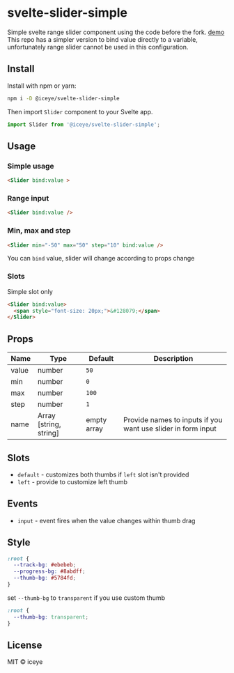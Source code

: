 # svelte-slider-simple

Simple svelte range slider component using the code before the fork. [demo](https://svelte.dev/repl/e93d43c42b434e3aa3e2a5815f805c75?version=3.22.3)
This repo has a simpler version to bind value directly to a variable, unfortunately range slider cannot be used in this configuration.

## Install

Install with npm or yarn:

```bash
npm i -D @iceye/svelte-slider-simple
```

Then import `Slider` component to your Svelte app.

```js
import Slider from '@iceye/svelte-slider-simple';
```

## Usage

### Simple usage
```html
<Slider bind:value >
```

### Range input
```html
<Slider bind:value />
```

### Min, max and step
```html
<Slider min="-50" max="50" step="10" bind:value />
```

You can `bind`  value, slider will change according to props change

### Slots

Simple slot only
```html
<Slider bind:value>
  <span style="font-size: 20px;">&#128079;</span>
</Slider>
```


## Props

|Name|Type|Default|Description|
|---|---|---|---|
|value|number|`50`||
|min|number|`0`||
|max|number|`100`||
|step|number|`1`||
|name|Array [string, string]|empty array|Provide names to inputs if you want use slider in form input|

## Slots

- `default` - customizes both thumbs if `left` slot isn't provided
- `left` - provide to customize left thumb


## Events

- `input` - event fires when the value changes within thumb drag

## Style

```css
:root {
  --track-bg: #ebebeb;
  --progress-bg: #8abdff;
  --thumb-bg: #5784fd;
}
```

set `--thumb-bg` to `transparent` if you use custom thumb
```css
:root {
  --thumb-bg: transparent;
}
```

## License

MIT &copy; iceye